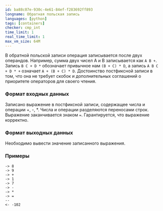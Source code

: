 ```yaml
---
id: ba88c07e-930c-4e61-84ef-f283692ff893
longname: Обратная польская запись
languages: [python]
tags: [containers]
checker: cmp_int
time_limit: 1
real_time_limit: 1
max_vm_size: 64M
---
```



В обратной польской записи операция записывается после двух операндов. Например, сумма двух чисел A и B записывается как `A B +`. Запись `B C + D *` обозначает привычное нам `(B + C) * D`, а запись `A B C + D * +` означает `A + (B + C) * D`. Достоинство постфиксной записи в том, что она не требует скобок и дополнительных соглашений о приоритете операторов для своего чтения.

### Формат входных данных

Записано выражение в постфиксной записи, содержащее числа и операции +, -, \*. Числа и операции разделяются переносами строк. Выражение заканчивается знаком `=`. Гарантируется, что выражение корректно.

### Формат выходных данных

Необходимо вывести значение записанного выражения.

### Примеры

```
-> 8
-> 9
-> +
-> 1
-> 7
-> -
-> *
-> =
--
<- -102
```
